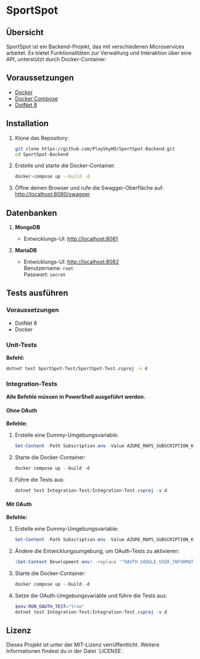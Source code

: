 
# SportSpot

## Übersicht

SportSpot ist ein Backend-Projekt, das mit verschiedenen Microservices arbeitet. Es bietet Funktionalitäten zur Verwaltung und Interaktion über eine API, unterstützt durch Docker-Container.

## Voraussetzungen

- [Docker](https://www.docker.com/get-started)
- [Docker Compose](https://docs.docker.com/compose/install/)
- [DotNet 8](https://dotnet.microsoft.com/en-us/download/dotnet)

## Installation

1. Klone das Repository:
   ```bash
   git clone https://github.com/PlaySkyHD/SportSpot-Backend.git
   cd SportSpot-Backend
   ```

2. Erstelle und starte die Docker-Container:
   ```bash
   docker-compose up --build -d
   ```

3. Öffne deinen Browser und rufe die Swagger-Oberfläche auf:  
   [http://localhost:8080/swagger](http://localhost:8080/swagger)

## Datenbanken

1. **MongoDB**
   - Entwicklungs-UI: [http://localhost:8081](http://localhost:8081)

2. **MariaDB**
   - Entwicklungs-UI: [http://localhost:8082](http://localhost:8082)  
     Benutzername: `root`  
     Passwort: `secret`

## Tests ausführen

### Voraussetzungen
- DotNet 8
- Docker

### Unit-Tests
**Befehl:**
```bash
dotnet test SportSpot-Test/SportSpot-Test.csproj -v d
```

### Integration-Tests  
**Alle Befehle müssen in PowerShell ausgeführt werden.**

#### Ohne OAuth
**Befehle:**
1. Erstelle eine Dummy-Umgebungsvariable:  
   ```powershell
   Set-Content -Path Subscription.env -Value AZURE_MAPS_SUBSCRIPTION_KEY=Dummy
   ```
2. Starte die Docker-Container:  
   ```powershell
   docker compose up --build -d
   ```
3. Führe die Tests aus:  
   ```powershell
   dotnet test Integration-Test/Integration-Test.csproj -v d
   ```

#### Mit OAuth
**Befehle:**
1. Erstelle eine Dummy-Umgebungsvariable:  
   ```powershell
   Set-Content -Path Subscription.env -Value AZURE_MAPS_SUBSCRIPTION_KEY=Dummy
   ```
2. Ändere die Entwicklungsumgebung, um OAuth-Tests zu aktivieren:  
   ```powershell
   (Get-Content Development.env) -replace '^OAUTH_GOOGLE_USER_INFORMATION_ENDPOINT=.*', 'OAUTH_GOOGLE_USER_INFORMATION_ENDPOINT=http://restemulator:8083/oauth' | Set-Content Development.env
   ```
3. Starte die Docker-Container:  
   ```powershell
   docker compose up --build -d
   ```
4. Setze die OAuth-Umgebungsvariable und führe die Tests aus:  
   ```powershell
   $env:RUN_OAUTH_TEST="true"
   dotnet test Integration-Test/Integration-Test.csproj -v d
   ```

## Lizenz

Dieses Projekt ist unter der MIT-Lizenz verrüffentlicht. Weitere Informationen findest du in der Datei \`LICENSE`.